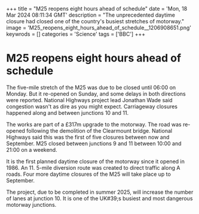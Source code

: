 +++
title = "M25 reopens eight hours ahead of schedule"
date = 'Mon, 18 Mar 2024 08:11:34 GMT'
description = "The unprecedented daytime closure had closed one of the country's busiest stretches of motorway."
image = 'M25_reopens_eight_hours_ahead_of_schedule__1206908651.png'
keywrods =  []
categories = 'Science'
tags = ['BBC']
+++

# M25 reopens eight hours ahead of schedule

The five-mile stretch of the M25 was due to be closed until 06:00 on Monday.
But it re-opened on Sunday, and some delays in both directions were reported.
National Highways project lead Jonathan Wade said congestion wasn't as dire as you might expect.
Carriageway closures happened along and between junctions 10 and 11.

The works are part of a £317m upgrade to the motorway.
The road was re-opened following the demolition of the Clearmount bridge.
National Highways said this was the first of five closures between now and September.
M25 closed between junctions 9 and 11 between 10:00 and 21:00 on a weekend.

It is the first planned daytime closure of the motorway since it opened in 1986.
An 11.
5-mile diversion route was created to direct traffic along A roads.
Four more daytime closures of the M25 will take place up to September.

The project, due to be completed in summer 2025, will increase the number of lanes at junction 10.
It is one of the UK<bb>#39;s busiest and most dangerous motorway junctions.


